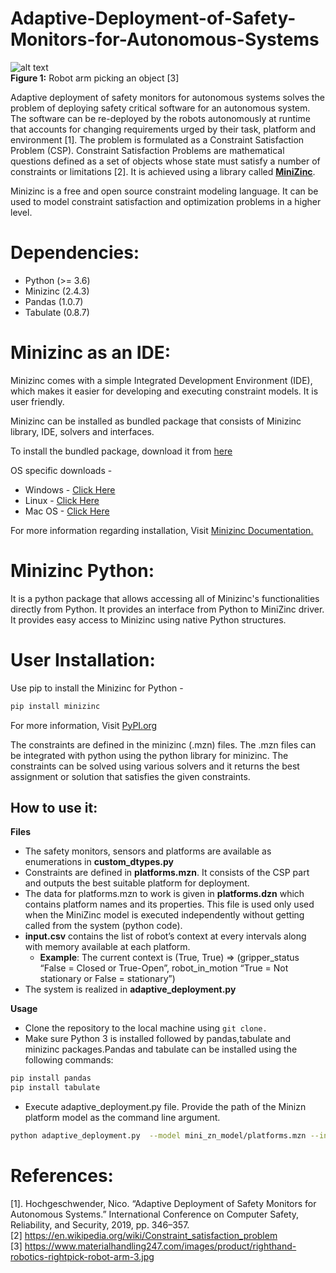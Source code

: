 # Adaptive-Deployment-of-Safety-Monitors-for-Autonomous-Systems
![alt text](https://www.materialhandling247.com/images/product/righthand-robotics-rightpick-robot-arm-3.jpg) <br>
**Figure 1:** Robot arm picking an object [3]

Adaptive deployment of safety monitors for autonomous systems solves the problem of deploying safety critical software for an autonomous system. The software can be re-deployed by the robots autonomously at runtime that accounts for changing requirements urged by their task, platform and environment [1]. The problem is formulated as a Constraint Satisfaction Problem (CSP). Constraint Satisfaction Problems are mathematical questions defined as a set of objects whose state must satisfy a number of constraints or limitations [2]. It is achieved using a library called **[MiniZinc](https://www.minizinc.org/)**.

Minizinc is a free and open source constraint modeling language. It can be used to model constraint satisfaction and optimization problems in a higher level. 

# Dependencies:
 - Python (>= 3.6)
 - Minizinc (2.4.3)
 - Pandas (1.0.7)
 - Tabulate (0.8.7)
 
# Minizinc as an IDE:
Minizinc comes with a simple Integrated Development Environment (IDE), which makes it easier for developing and executing constraint models. It is user friendly.

Minizinc can be installed as bundled package that consists of Minizinc library, IDE, solvers and interfaces.

To install the bundled package, download it from [here](https://www.minizinc.org/software.html) 

OS specific downloads -
- Windows - [Click Here](https://github.com/MiniZinc/MiniZincIDE/releases/download/2.4.3/MiniZincIDE-2.4.3-bundled-setup-win64.exe)
- Linux - [Click Here](https://github.com/MiniZinc/MiniZincIDE/releases/download/2.4.3/MiniZincIDE-2.4.3-bundle-linux-x86_64.tgz)
- Mac OS - [Click Here](https://github.com/MiniZinc/MiniZincIDE/releases/download/2.4.3/MiniZincIDE-2.4.3-bundled.dmg)

For more information regarding installation, Visit [Minizinc Documentation.](https://www.minizinc.org/doc-2.4.3/en/installation.html)

# Minizinc Python:
It is a python package that allows accessing all of Minizinc's functionalities directly from Python. It provides an interface from Python to MiniZinc driver. It provides easy access to Minizinc using native Python structures.

# User Installation:
Use pip to install the Minizinc for Python -
```sh
pip install minizinc
```
For more information, Visit [PyPI.org](https://pypi.org/project/minizinc/)

The constraints are defined in the minizinc (.mzn) files. The .mzn files can be integrated with python using the python library for minizinc. The constraints can be solved using various solvers and it returns the best assignment or solution that satisfies the given constraints.

## How to use it:
**Files**
- The safety monitors, sensors and platforms are available as enumerations in **custom_dtypes.py**
- Constraints are defined in **platforms.mzn**. It consists of the CSP part and outputs the best suitable platform for deployment.
- The data for platforms.mzn to work is given in **platforms.dzn** which contains platform names and its properties. This file is used only used when the MiniZinc model is executed independently without getting called from the system (python code).
- **input.csv** contains the list of robot’s context at every intervals along with memory available at each platform. 
    - **Example**: The current context is (True, True) => (gripper_status “False = Closed or True-Open”, robot_in_motion “True = Not stationary or False = stationary”)
- The system is realized in **adaptive_deployment.py**

**Usage** 
- Clone the repository to the local machine using ```git clone.```
- Make sure Python 3 is installed followed by pandas,tabulate and minizinc packages.Pandas and tabulate can be installed using the following commands:
```sh
pip install pandas
pip install tabulate
```

- Execute adaptive_deployment.py file. Provide the path of the Minizn platform model as the command line argument.
```sh
python adaptive_deployment.py  --model mini_zn_model/platforms.mzn --input_data input.csv
```

# References:
[1]. Hochgeschwender, Nico. “Adaptive Deployment of Safety Monitors for Autonomous Systems.” International Conference on Computer Safety, Reliability, and Security, 2019, pp. 346–357. <br>
[2] https://en.wikipedia.org/wiki/Constraint_satisfaction_problem <br>
[3] https://www.materialhandling247.com/images/product/righthand-robotics-rightpick-robot-arm-3.jpg
